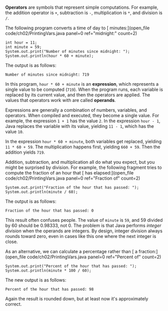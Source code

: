 **Operators** are symbols that represent simple computations. For example, the addition operator is `+`, subtraction is `-`, multiplication is `*`, and division is `/`.

The following program converts a time of day to [ minutes:](open_file code/ch02/PrintingVars.java panel=0 ref="midnight:" count=2)


```code
int hour = 11;
int minute = 59;
System.out.print("Number of minutes since midnight: ");
System.out.println(hour * 60 + minute);
```

The output is as follows:

```code
Number of minutes since midnight: 719
```


In this program, `hour * 60 + minute` is an **expression**, which represents a single value to be computed (`719`). When the program runs, each variable is replaced by its current value, and then the operators are applied. The values that operators work with are called **operands**.

Expressions are generally a combination of numbers, variables, and operators. When compiled and executed, they become a single value. For example, the expression `1 + 1` has the value `2`. In the expression `hour - 1`, Java replaces the variable with its value, yielding `11 - 1`, which has the value `10`.

In the expression `hour * 60 + minute`, both variables get replaced, yielding `11 * 60 + 59`. The multiplication happens first, yielding `660 + 59`. Then the addition yields `719`.

Addition, subtraction, and multiplication all do what you expect, but you might be surprised by division. For example, the following fragment tries to compute the fraction of an hour that [  has elapsed:](open_file code/ch02/PrintingVars.java panel=0 ref="Fraction of" count=2)


```code
System.out.print("Fraction of the hour that has passed: ");
System.out.println(minute / 60);
```

The output is as follows:

```code
Fraction of the hour that has passed: 0
```


This result often confuses people. The value of `minute` is `59`, and 59 divided by 60 should be 0.98333, not 0. The problem is that Java performs *integer division* when the operands are integers. By design, integer division always rounds toward zero, even in cases like this one where the next integer is close.

As an alternative, we can calculate a percentage rather than [ a fraction:](open_file code/ch02/PrintingVars.java panel=0 ref="Percent of" count=2)


```code
System.out.print("Percent of the hour that has passed: ");
System.out.println(minute * 100 / 60);
```

The new output is as follows:

```code
Percent of the hour that has passed: 98
```

Again the result is rounded down, but at least now it's approximately correct.